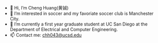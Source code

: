 - 👋 Hi, I’m Cheng Huang(黄铖)
- 👀 I’m interested in soccer and my favoriate soccer club is Manchester City.
- 🌱 I’m currently a first year graduate student at UC San Diego at the Department of Electrical and Computer Engineering.
- 📫 Contact me: chh043@ucsd.edu

<!---
chengh233/chengh233 is a ✨ special ✨ repository because its `README.md` (this file) appears on your GitHub profile.
You can click the Preview link to take a look at your changes.
--->
